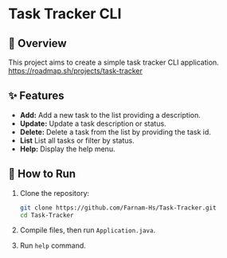 # Task Tracker CLI

## 🎯 Overview
This project aims to create a simple task tracker CLI application.
https://roadmap.sh/projects/task-tracker

## ✨ Features
- **Add:** Add a new task to the list providing a description.
- **Update:** Update a task description or status.
- **Delete:** Delete a task from the list by providing the task id.
- **List** List all tasks or filter by status.
- **Help:** Display the help menu.

## 🚀 How to Run
1. Clone the repository:

    ```bash
    git clone https://github.com/Farnam-Hs/Task-Tracker.git
    cd Task-Tracker
    ```

2. Compile files, then run `Application.java`.
3. Run `help` command.
